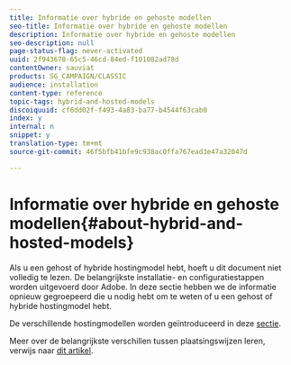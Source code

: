```yaml
---
title: Informatie over hybride en gehoste modellen
seo-title: Informatie over hybride en gehoste modellen
description: Informatie over hybride en gehoste modellen
seo-description: null
page-status-flag: never-activated
uuid: 2f943678-65c5-46cd-84ed-f101082ad78d
contentOwner: sauviat
products: SG_CAMPAIGN/CLASSIC
audience: installation
content-type: reference
topic-tags: hybrid-and-hosted-models
discoiquuid: cf6dd02f-f493-4a83-ba77-b4544f63cab0
index: y
internal: n
snippet: y
translation-type: tm+mt
source-git-commit: 46f5bfb41bfe9c938ac0ffa767ead3e47a32047d

---
```



# Informatie over hybride en gehoste modellen{#about-hybrid-and-hosted-models}

Als u een gehost of hybride hostingmodel hebt, hoeft u dit document niet volledig te lezen. De belangrijkste installatie- en configuratiestappen worden uitgevoerd door Adobe. In deze sectie hebben we de informatie opnieuw gegroepeerd die u nodig hebt om te weten of u een gehost of hybride hostingmodel hebt.

De verschillende hostingmodellen worden geïntroduceerd in deze [sectie](../../installation/using/hosting-models.md).

Meer over de belangrijkste verschillen tussen plaatsingswijzen leren, verwijs naar [dit artikel](https://helpx.adobe.com/campaign/kb/acc-on-prem-vs-hosted.html).
